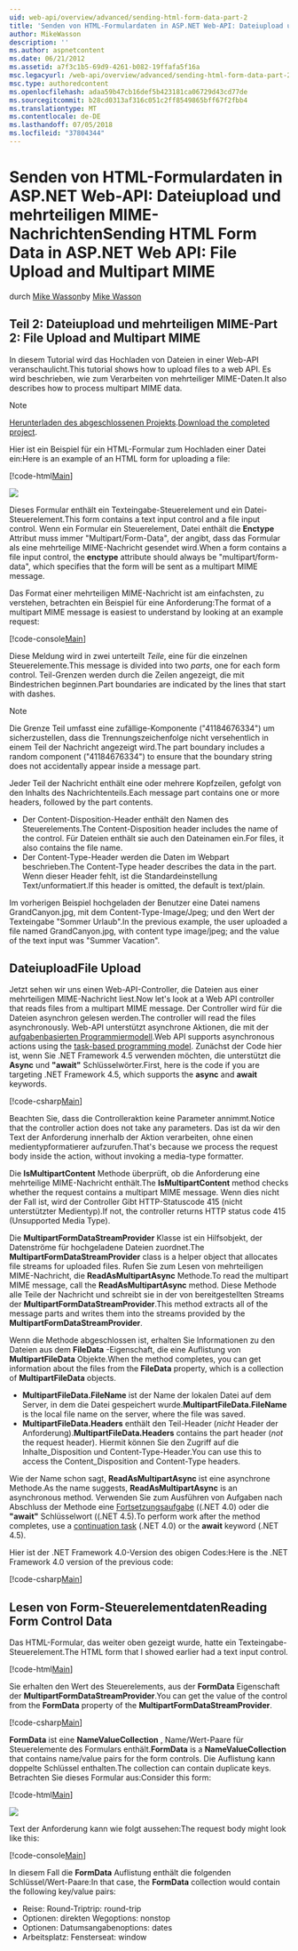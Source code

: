 ```yaml
---
uid: web-api/overview/advanced/sending-html-form-data-part-2
title: 'Senden von HTML-Formulardaten in ASP.NET Web-API: Dateiupload und mehrteiligen MIME-Nachrichten | Microsoft-Dokumentation'
author: MikeWasson
description: ''
ms.author: aspnetcontent
ms.date: 06/21/2012
ms.assetid: a7f3c1b5-69d9-4261-b082-19ffafa5f16a
msc.legacyurl: /web-api/overview/advanced/sending-html-form-data-part-2
msc.type: authoredcontent
ms.openlocfilehash: adaa59b47cb16def5b423181ca06729d43cd77de
ms.sourcegitcommit: b28cd0313af316c051c2ff8549865bff67f2fbb4
ms.translationtype: MT
ms.contentlocale: de-DE
ms.lasthandoff: 07/05/2018
ms.locfileid: "37804344"
---
```

<a name="sending-html-form-data-in-aspnet-web-api-file-upload-and-multipart-mime"></a><span data-ttu-id="305d6-102">Senden von HTML-Formulardaten in ASP.NET Web-API: Dateiupload und mehrteiligen MIME-Nachrichten</span><span class="sxs-lookup"><span data-stu-id="305d6-102">Sending HTML Form Data in ASP.NET Web API: File Upload and Multipart MIME</span></span>
====================
<span data-ttu-id="305d6-103">durch [Mike Wasson](https://github.com/MikeWasson)</span><span class="sxs-lookup"><span data-stu-id="305d6-103">by [Mike Wasson](https://github.com/MikeWasson)</span></span>

## <a name="part-2-file-upload-and-multipart-mime"></a><span data-ttu-id="305d6-104">Teil 2: Dateiupload und mehrteiligen MIME-</span><span class="sxs-lookup"><span data-stu-id="305d6-104">Part 2: File Upload and Multipart MIME</span></span>

<span data-ttu-id="305d6-105">In diesem Tutorial wird das Hochladen von Dateien in einer Web-API veranschaulicht.</span><span class="sxs-lookup"><span data-stu-id="305d6-105">This tutorial shows how to upload files to a web API.</span></span> <span data-ttu-id="305d6-106">Es wird beschrieben, wie zum Verarbeiten von mehrteiliger MIME-Daten.</span><span class="sxs-lookup"><span data-stu-id="305d6-106">It also describes how to process multipart MIME data.</span></span>

> [!NOTE]
> <span data-ttu-id="305d6-107">[Herunterladen des abgeschlossenen Projekts](https://code.msdn.microsoft.com/ASPNET-Web-API-File-Upload-a8c0fb0d).</span><span class="sxs-lookup"><span data-stu-id="305d6-107">[Download the completed project](https://code.msdn.microsoft.com/ASPNET-Web-API-File-Upload-a8c0fb0d).</span></span>


<span data-ttu-id="305d6-108">Hier ist ein Beispiel für ein HTML-Formular zum Hochladen einer Datei ein:</span><span class="sxs-lookup"><span data-stu-id="305d6-108">Here is an example of an HTML form for uploading a file:</span></span>

[!code-html[Main](sending-html-form-data-part-2/samples/sample1.html)]

![](sending-html-form-data-part-2/_static/image1.png)

<span data-ttu-id="305d6-109">Dieses Formular enthält ein Texteingabe-Steuerelement und ein Datei-Steuerelement.</span><span class="sxs-lookup"><span data-stu-id="305d6-109">This form contains a text input control and a file input control.</span></span> <span data-ttu-id="305d6-110">Wenn ein Formular ein Steuerelement, Datei enthält die **Enctype** Attribut muss immer &quot;Multipart/Form-Data&quot;, der angibt, dass das Formular als eine mehrteilige MIME-Nachricht gesendet wird.</span><span class="sxs-lookup"><span data-stu-id="305d6-110">When a form contains a file input control, the **enctype** attribute should always be &quot;multipart/form-data&quot;, which specifies that the form will be sent as a multipart MIME message.</span></span>

<span data-ttu-id="305d6-111">Das Format einer mehrteiligen MIME-Nachricht ist am einfachsten, zu verstehen, betrachten ein Beispiel für eine Anforderung:</span><span class="sxs-lookup"><span data-stu-id="305d6-111">The format of a multipart MIME message is easiest to understand by looking at an example request:</span></span>

[!code-console[Main](sending-html-form-data-part-2/samples/sample2.cmd)]

<span data-ttu-id="305d6-112">Diese Meldung wird in zwei unterteilt *Teile*, eine für die einzelnen Steuerelemente.</span><span class="sxs-lookup"><span data-stu-id="305d6-112">This message is divided into two *parts*, one for each form control.</span></span> <span data-ttu-id="305d6-113">Teil-Grenzen werden durch die Zeilen angezeigt, die mit Bindestrichen beginnen.</span><span class="sxs-lookup"><span data-stu-id="305d6-113">Part boundaries are indicated by the lines that start with dashes.</span></span>

> [!NOTE]
> <span data-ttu-id="305d6-114">Die Grenze Teil umfasst eine zufällige-Komponente (&quot;41184676334&quot;) um sicherzustellen, dass die Trennungszeichenfolge nicht versehentlich in einem Teil der Nachricht angezeigt wird.</span><span class="sxs-lookup"><span data-stu-id="305d6-114">The part boundary includes a random component (&quot;41184676334&quot;) to ensure that the boundary string does not accidentally appear inside a message part.</span></span>


<span data-ttu-id="305d6-115">Jeder Teil der Nachricht enthält eine oder mehrere Kopfzeilen, gefolgt von den Inhalts des Nachrichtenteils.</span><span class="sxs-lookup"><span data-stu-id="305d6-115">Each message part contains one or more headers, followed by the part contents.</span></span>

- <span data-ttu-id="305d6-116">Der Content-Disposition-Header enthält den Namen des Steuerelements.</span><span class="sxs-lookup"><span data-stu-id="305d6-116">The Content-Disposition header includes the name of the control.</span></span> <span data-ttu-id="305d6-117">Für Dateien enthält sie auch den Dateinamen ein.</span><span class="sxs-lookup"><span data-stu-id="305d6-117">For files, it also contains the file name.</span></span>
- <span data-ttu-id="305d6-118">Der Content-Type-Header werden die Daten im Webpart beschrieben.</span><span class="sxs-lookup"><span data-stu-id="305d6-118">The Content-Type header describes the data in the part.</span></span> <span data-ttu-id="305d6-119">Wenn dieser Header fehlt, ist die Standardeinstellung Text/unformatiert.</span><span class="sxs-lookup"><span data-stu-id="305d6-119">If this header is omitted, the default is text/plain.</span></span>

<span data-ttu-id="305d6-120">Im vorherigen Beispiel hochgeladen der Benutzer eine Datei namens GrandCanyon.jpg, mit dem Content-Type-Image/Jpeg; und den Wert der Texteingabe &quot;Sommer Urlaub&quot;.</span><span class="sxs-lookup"><span data-stu-id="305d6-120">In the previous example, the user uploaded a file named GrandCanyon.jpg, with content type image/jpeg; and the value of the text input was &quot;Summer Vacation&quot;.</span></span>

## <a name="file-upload"></a><span data-ttu-id="305d6-121">Dateiupload</span><span class="sxs-lookup"><span data-stu-id="305d6-121">File Upload</span></span>

<span data-ttu-id="305d6-122">Jetzt sehen wir uns einen Web-API-Controller, die Dateien aus einer mehrteiligen MIME-Nachricht liest.</span><span class="sxs-lookup"><span data-stu-id="305d6-122">Now let's look at a Web API controller that reads files from a multipart MIME message.</span></span> <span data-ttu-id="305d6-123">Der Controller wird für die Dateien asynchron gelesen werden.</span><span class="sxs-lookup"><span data-stu-id="305d6-123">The controller will read the files asynchronously.</span></span> <span data-ttu-id="305d6-124">Web-API unterstützt asynchrone Aktionen, die mit der [aufgabenbasierten Programmiermodell](https://msdn.microsoft.com/library/dd460693.aspx).</span><span class="sxs-lookup"><span data-stu-id="305d6-124">Web API supports asynchronous actions using the [task-based programming model](https://msdn.microsoft.com/library/dd460693.aspx).</span></span> <span data-ttu-id="305d6-125">Zunächst der Code hier ist, wenn Sie .NET Framework 4.5 verwenden möchten, die unterstützt die **Async** und **"await"** Schlüsselwörter.</span><span class="sxs-lookup"><span data-stu-id="305d6-125">First, here is the code if you are targeting .NET Framework 4.5, which supports the **async** and **await** keywords.</span></span>

[!code-csharp[Main](sending-html-form-data-part-2/samples/sample3.cs)]

<span data-ttu-id="305d6-126">Beachten Sie, dass die Controlleraktion keine Parameter annimmt.</span><span class="sxs-lookup"><span data-stu-id="305d6-126">Notice that the controller action does not take any parameters.</span></span> <span data-ttu-id="305d6-127">Das ist da wir den Text der Anforderung innerhalb der Aktion verarbeiten, ohne einen medientypformatierer aufzurufen.</span><span class="sxs-lookup"><span data-stu-id="305d6-127">That's because we process the request body inside the action, without invoking a media-type formatter.</span></span>

<span data-ttu-id="305d6-128">Die **IsMultipartContent** Methode überprüft, ob die Anforderung eine mehrteilige MIME-Nachricht enthält.</span><span class="sxs-lookup"><span data-stu-id="305d6-128">The **IsMultipartContent** method checks whether the request contains a multipart MIME message.</span></span> <span data-ttu-id="305d6-129">Wenn dies nicht der Fall ist, wird der Controller Gibt HTTP-Statuscode 415 (nicht unterstützter Medientyp).</span><span class="sxs-lookup"><span data-stu-id="305d6-129">If not, the controller returns HTTP status code 415 (Unsupported Media Type).</span></span>

<span data-ttu-id="305d6-130">Die **MultipartFormDataStreamProvider** Klasse ist ein Hilfsobjekt, der Datenströme für hochgeladene Dateien zuordnet.</span><span class="sxs-lookup"><span data-stu-id="305d6-130">The **MultipartFormDataStreamProvider** class is a helper object that allocates file streams for uploaded files.</span></span> <span data-ttu-id="305d6-131">Rufen Sie zum Lesen von mehrteiligen MIME-Nachricht, die **ReadAsMultipartAsync** Methode.</span><span class="sxs-lookup"><span data-stu-id="305d6-131">To read the multipart MIME message, call the **ReadAsMultipartAsync** method.</span></span> <span data-ttu-id="305d6-132">Diese Methode alle Teile der Nachricht und schreibt sie in der von bereitgestellten Streams der **MultipartFormDataStreamProvider**.</span><span class="sxs-lookup"><span data-stu-id="305d6-132">This method extracts all of the message parts and writes them into the streams provided by the **MultipartFormDataStreamProvider**.</span></span>

<span data-ttu-id="305d6-133">Wenn die Methode abgeschlossen ist, erhalten Sie Informationen zu den Dateien aus dem **FileData** -Eigenschaft, die eine Auflistung von **MultipartFileData** Objekte.</span><span class="sxs-lookup"><span data-stu-id="305d6-133">When the method completes, you can get information about the files from the **FileData** property, which is a collection of **MultipartFileData** objects.</span></span>

- <span data-ttu-id="305d6-134">**MultipartFileData.FileName** ist der Name der lokalen Datei auf dem Server, in dem die Datei gespeichert wurde.</span><span class="sxs-lookup"><span data-stu-id="305d6-134">**MultipartFileData.FileName** is the local file name on the server, where the file was saved.</span></span>
- <span data-ttu-id="305d6-135">**MultipartFileData.Headers** enthält den Teil-Header (*nicht* Header der Anforderung).</span><span class="sxs-lookup"><span data-stu-id="305d6-135">**MultipartFileData.Headers** contains the part header (*not* the request header).</span></span> <span data-ttu-id="305d6-136">Hiermit können Sie den Zugriff auf die Inhalte\_Disposition und Content-Type-Header.</span><span class="sxs-lookup"><span data-stu-id="305d6-136">You can use this to access the Content\_Disposition and Content-Type headers.</span></span>

<span data-ttu-id="305d6-137">Wie der Name schon sagt, **ReadAsMultipartAsync** ist eine asynchrone Methode.</span><span class="sxs-lookup"><span data-stu-id="305d6-137">As the name suggests, **ReadAsMultipartAsync** is an asynchronous method.</span></span> <span data-ttu-id="305d6-138">Verwenden Sie zum Ausführen von Aufgaben nach Abschluss der Methode eine [Fortsetzungsaufgabe](https://msdn.microsoft.com/library/ee372288.aspx) ((.NET 4.0) oder die **"await"** Schlüsselwort ((.NET 4.5).</span><span class="sxs-lookup"><span data-stu-id="305d6-138">To perform work after the method completes, use a [continuation task](https://msdn.microsoft.com/library/ee372288.aspx) (.NET 4.0) or the **await** keyword (.NET 4.5).</span></span>

<span data-ttu-id="305d6-139">Hier ist der .NET Framework 4.0-Version des obigen Codes:</span><span class="sxs-lookup"><span data-stu-id="305d6-139">Here is the .NET Framework 4.0 version of the previous code:</span></span>

[!code-csharp[Main](sending-html-form-data-part-2/samples/sample4.cs)]

## <a name="reading-form-control-data"></a><span data-ttu-id="305d6-140">Lesen von Form-Steuerelementdaten</span><span class="sxs-lookup"><span data-stu-id="305d6-140">Reading Form Control Data</span></span>

<span data-ttu-id="305d6-141">Das HTML-Formular, das weiter oben gezeigt wurde, hatte ein Texteingabe-Steuerelement.</span><span class="sxs-lookup"><span data-stu-id="305d6-141">The HTML form that I showed earlier had a text input control.</span></span>

[!code-html[Main](sending-html-form-data-part-2/samples/sample5.html)]

<span data-ttu-id="305d6-142">Sie erhalten den Wert des Steuerelements, aus der **FormData** Eigenschaft der **MultipartFormDataStreamProvider**.</span><span class="sxs-lookup"><span data-stu-id="305d6-142">You can get the value of the control from the **FormData** property of the **MultipartFormDataStreamProvider**.</span></span>

[!code-csharp[Main](sending-html-form-data-part-2/samples/sample6.cs?highlight=15)]

<span data-ttu-id="305d6-143">**FormData** ist eine **NameValueCollection** , Name/Wert-Paare für Steuerelemente des Formulars enthält.</span><span class="sxs-lookup"><span data-stu-id="305d6-143">**FormData** is a **NameValueCollection** that contains name/value pairs for the form controls.</span></span> <span data-ttu-id="305d6-144">Die Auflistung kann doppelte Schlüssel enthalten.</span><span class="sxs-lookup"><span data-stu-id="305d6-144">The collection can contain duplicate keys.</span></span> <span data-ttu-id="305d6-145">Betrachten Sie dieses Formular aus:</span><span class="sxs-lookup"><span data-stu-id="305d6-145">Consider this form:</span></span>

[!code-html[Main](sending-html-form-data-part-2/samples/sample7.html)]

![](sending-html-form-data-part-2/_static/image2.png)

<span data-ttu-id="305d6-146">Text der Anforderung kann wie folgt aussehen:</span><span class="sxs-lookup"><span data-stu-id="305d6-146">The request body might look like this:</span></span>

[!code-console[Main](sending-html-form-data-part-2/samples/sample8.cmd)]

<span data-ttu-id="305d6-147">In diesem Fall die **FormData** Auflistung enthält die folgenden Schlüssel/Wert-Paare:</span><span class="sxs-lookup"><span data-stu-id="305d6-147">In that case, the **FormData** collection would contain the following key/value pairs:</span></span>

- <span data-ttu-id="305d6-148">Reise: Round-Trip</span><span class="sxs-lookup"><span data-stu-id="305d6-148">trip: round-trip</span></span>
- <span data-ttu-id="305d6-149">Optionen: direkten Weg</span><span class="sxs-lookup"><span data-stu-id="305d6-149">options: nonstop</span></span>
- <span data-ttu-id="305d6-150">Optionen: Datumsangaben</span><span class="sxs-lookup"><span data-stu-id="305d6-150">options: dates</span></span>
- <span data-ttu-id="305d6-151">Arbeitsplatz: Fenster</span><span class="sxs-lookup"><span data-stu-id="305d6-151">seat: window</span></span>
